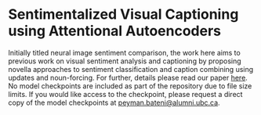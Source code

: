 # Sentimentalized Visual Captioning using Attentional Autoencoders

Initially titled neural image sentiment comparison, the work here aims to previous work on visual sentiment analysis and captioning by proposing novella approaches to sentiment classification and caption combining using updates and noun-forcing. For further, details please read our paper [here](Sentimentalized_Image_Captioning_using_Encoder-Decoder_Networks_with_Attention.pdf). No model checkpoints are included as part of the repository due to file size limits. If you would like access to the checkpoint, please request a direct copy of the model checkpoints at peyman.bateni@alumni.ubc.ca.